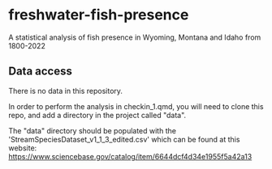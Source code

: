 # freshwater-fish-presence
A statistical analysis of fish presence in Wyoming, Montana and Idaho from 1800-2022

## Data access

There is no data in this repository.

In order to perform the analysis in checkin_1.qmd, you will need to clone this repo, and add a directory in the project called "data".

The "data" directory should be populated with the 'StreamSpeciesDataset_v1_1_3_edited.csv' which can be found at this website:
https://www.sciencebase.gov/catalog/item/6644dcf4d34e1955f5a42a13

